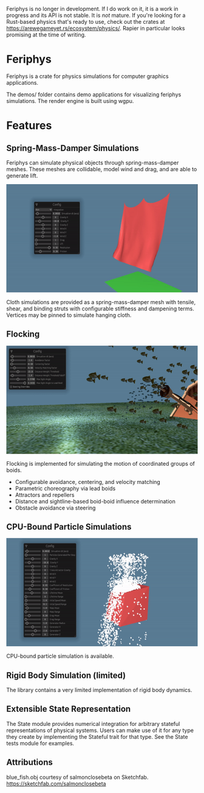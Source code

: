Feriphys is no longer in development. If I do work on it, it is a work in progress and its API is not stable. It is *not* mature. If you're looking for a Rust-based physics that's ready to use, check out the crates at https://arewegameyet.rs/ecosystem/physics/. Rapier in particular looks promising at the time of writing.

# Feriphys

Feriphys is a crate for physics simulations for computer graphics applications.

The demos/ folder contains demo applications for visualizing feriphys simulations. The render engine is built using wgpu.

# Features

## Spring-Mass-Damper Simulations

Feriphys can simulate physical objects through spring-mass-damper meshes. These meshes are collidable, model wind and drag, and are able to generate lift.

![](images/cloth.gif)

Cloth simulations are provided as a spring-mass-damper mesh with tensile, shear, and binding struts with configurable stiffness and dampening terms. Vertices may be pinned to simulate hanging cloth.

## Flocking

![](images/flocking.gif)

Flocking is implemented for simulating the motion of coordinated groups of boids.

- Configurable avoidance, centering, and velocity matching
- Parametric choreography via lead boids
- Attractors and repellers
- Distance and sightline-based boid-boid influence determination
- Obstacle avoidance via steering

## CPU-Bound Particle Simulations

![](images/particles_cpu.gif)

CPU-bound particle simulation is available.

## Rigid Body Simulation (limited)

The library contains a very limited implementation of rigid body dynamics.

## Extensible State Representation

The State module provides numerical integration for arbitrary stateful representations of physical systems. Users can make use of it for any type they create by implementing the Stateful trait for that type. See the State tests module for examples.

## Attributions

blue_fish.obj courtesy of salmonclosebeta on Sketchfab. https://sketchfab.com/salmonclosebeta

